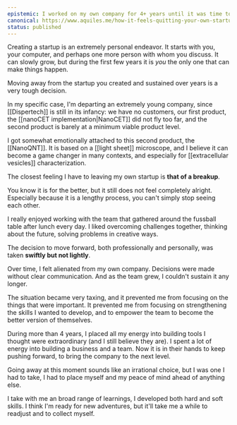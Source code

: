 ```yaml
---
epistemic: I worked on my own company for 4+ years until it was time to move on into new adventures.
canonical: https://www.aquiles.me/how-it-feels-quitting-your-own-startup/
status: published
---
```

Creating a startup is an extremely personal endeavor. It starts with you, your computer, and perhaps one more person with whom you discuss. It can slowly grow, but during the first few years it is *you* the only one that can make things happen. 

Moving away from the startup you created and sustained over years is a very tough decision. 

In my specific case, I'm departing an extremely young company, since [[Dispertech]] is still in its infancy: we have no customers, our first product, the [[nanoCET implementation|NanoCET]] did not fly too far, and the second product is barely at a minimum viable product level. 

I got somewhat emotionally attached to this second product, the [[NanoQNT]]. It is based on a [[light sheet]] microscope, and I believe it can become a game changer in many contexts, and especially for [[extracellular vesicles]] characterization. 

The closest feeling I have to leaving my own startup is **that of a breakup**. 

You know it is for the better, but it still does not feel completely alright. Especially because it is a lengthy process, you can't simply stop seeing each other. 

I really enjoyed working with the team that gathered around the fussball table after lunch every day. I liked overcoming challenges together, thinking about the future, solving problems in creative ways. 

The decision to move forward, both professionally and personally, was taken **swiftly but not lightly**. 

Over time, I felt alienated from my own company. Decisions were made without clear communication. And as the team grew, I couldn't sustain it any longer. 

The situation became very taxing, and it prevented me from focusing on the things that were important. It prevented me from focusing on strengthening the skills I wanted to develop, and to empower the team to become the better version of themselves. 

During more than 4 years, I placed all my energy into building tools I thought were extraordinary (and I still believe they are). I spent a lot of energy into building a business and a team. Now it is in their hands to keep pushing forward, to bring the company to the next level. 

Going away at this moment sounds like an irrational choice, but I was one I had to take, I had to place myself and my peace of mind ahead of anything else. 

I take with me an broad range of learnings, I developed both hard and soft skills. I think I'm ready for new adventures, but it'll take me a while to readjust and to collect myself.  